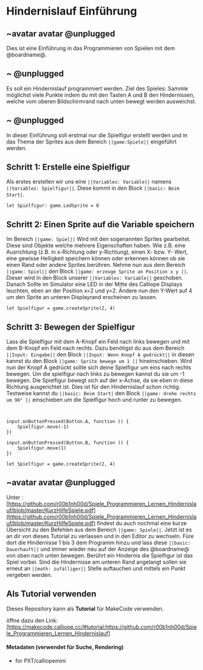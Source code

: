 # Hindernislauf Einführung
## ~avatar avatar @unplugged

Dies ist eine Einführung in das Programmieren von Spielen mit dem @boardname@. 





## ~ @unplugged
Es soll ein Hindernislauf programmiert werden.
Ziel des Spieles: Sammle möglichst viele Punkte indem du mit den Tasten A und B den Hindernissen, welche vom oberen Bildschirmrand nach unten bewegt werden ausweichst.

## ~ @unplugged
In dieser Einführung soll erstmal nur die Spielfigur erstellt werden und in das Thema der Sprites aus dem Bereich  ``||game:Spiele||`` eingeführt werden.

## Schritt 1: Erstelle eine Spielfigur
Als erstes erstellen wir uns eine ``||Variables: Variable||`` namens ``||Variables: Spielfigur||``. Diese kommt in den Block ``||basic: Beim Start|``.
```blocks
let Spielfigur: game.LedSprite = 0

```

## Schritt 2: Einen Sprite auf die Variable speichern
Im Bereich ``||game: Spiel||`` Wird mit den sogenannten Sprites gearbeitet. Diese sind Objekte welche mehrere Eigenschaften haben. Wie z.B. eine Ausrichtung (z.B. in x-Richtung oder y-Richtung), einen X- bzw. Y- Wert, eine gewisse Helligkeit speichern können oder erkennen können ob sie einen Rand oder andere Sprites berühren.  Nehme nun aus dem Bereich ``||game: Spiel||`` den Block ``||game: erzeuge Sprite an Position x y ||``. Dieser wird in den Block unserer ``||Variables: Variable||`` geschoben.
Danach Sollte im Simulator eine LED in der Mitte des Calliope Displays leuchten, eben an der Position x=2 und y=2. Ändere nun den Y-Wert auf 4 um den Sprite an unteren Displayrand erscheinen zu lassen.

```blocks 
let Spielfigur = game.createSprite(2, 4)
```

## Schritt 3: Bewegen der Spielfigur
Lass die Spielfigur mit dem A-Knopf ein Feld nach links bewegen und mit dem B-Knopf ein Feld nach rechts.
Dazu benötigst du aus dem Bereich ``||Input: Eingabe||`` den Block ``||Input: Wenn Knopf A gedrückt||`` in diesen kannst du den Block ``||game: Sprite bewege um 1 ||`` hineinschieben. Wird nun der Knopf A gedrückt sollte sich deine Spielfigur um eins nach rechts bewegen. Um die spielfigur nach links zu bewegen kannst du sie um -1 bewegen.
Die Spielfigur bewegt sich auf der x-Achse, da sie eben in diese Richtung ausgerichtet ist. Dies ist für den Hindernislauf schon richtig. Testweise kannst du ``||basic: Beim Start|`` den Block ``||game: drehe rechts um 90° ||`` einschieben um die Spielfigur hoch und runter zu bewegen. 

```blocks


input.onButtonPressed(Button.A, function () {
    Spielfigur.move(-1)
})

input.onButtonPressed(Button.B, function () {
    Spielfigur.move(1)
})

let Spielfigur = game.createSprite(2, 4)
```

## ~avatar avatar @unplugged
Unter : [https://github.com/r00b1nh00d/Spiele_Programmieren_Lernen_Hindernislauf/blob/master/KurzHilfeSpiele.pdf](https://github.com/r00b1nh00d/Spiele_Programmieren_Lernen_Hindernislauf/blob/master/KurzHilfeSpiele.pdf) findest du auch nochmal eine kurze Übersicht zu den Befehlen aus dem Bereich ``||game: Spiele||``.
Jetzt ist es an dir von dieses Tutorial zu verlassen und in den Editor zu wechseln. Füre dort die Hindernisse 1 bis 3 dem Programm hinzu und lass diese ``||basic: Dauerhauft||`` und immer wieder neu auf der Anzeige des @boardname@ von oben nach unten bewegen. Berührt ein Hindernis die Spielfigur ist das Spiel vorbei. Sind die Hindernisse am unteren Rand angelangt sollen sie erneut an ``||math: zufälliger||`` Stelle auftauchen und mittels ein Punkt vergeben werden.




## Als Tutorial verwenden

Dieses Repository kann als **Tutorial** für MakeCode verwenden.

öffne dazu den Link: [https://makecode.calliope.cc/#tutorial:https://github.com/r00b1nh00d/Spiele_Programmieren_Lernen_Hindernislauf]
#### Metadaten (verwendet für Suche, Rendering)

* for PXT/calliopemini
<script src="https://makecode.com/gh-pages-embed.js"></script><script>makeCodeRender("{{ site.makecode.home_url }}", "{{ site.github.owner_name }}/{{ site.github.repository_name }}");</script>
